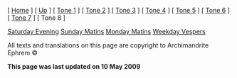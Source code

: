 \[ [Home](index.md) \] \[ [Up](oktoich.md) \] \[ [Tone 1](tone_1.md) \] \[ [Tone 2](tone_2.md) \] \[ [Tone 3](tone_3.md) \] \[ [Tone 4](tone_4.md) \] \[ [Tone 5](tone_5.md) \] \[ [Tone 6](tone_6.md) \] \[ [Tone 7](tone_7.md) \] \[ Tone 8 \]

[Saturday Evening](sat8e.md) [Sunday Matins](sun8m.md) [Monday Matins](monday_matins5.md) [Weekday Vespers](weekday_vespers5.md)

All texts and translations on this page are copyright to Archimandrite Ephrem ©

**This page was last updated on 10 May 2009**
